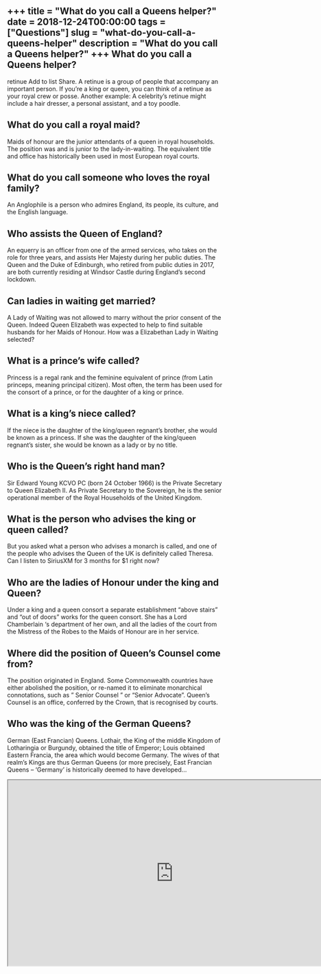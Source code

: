 +++
title = "What do you call a Queens helper?"
date = 2018-12-24T00:00:00
tags = ["Questions"]
slug = "what-do-you-call-a-queens-helper"
description = "What do you call a Queens helper?"
+++
What do you call a Queens helper?
---------------------------------

retinue Add to list Share. A retinue is a group of people that accompany an important person. If you’re a king or queen, you can think of a retinue as your royal crew or posse. Another example: A celebrity’s retinue might include a hair dresser, a personal assistant, and a toy poodle.

What do you call a royal maid?
------------------------------

Maids of honour are the junior attendants of a queen in royal households. The position was and is junior to the lady-in-waiting. The equivalent title and office has historically been used in most European royal courts.

What do you call someone who loves the royal family?
----------------------------------------------------

An Anglophile is a person who admires England, its people, its culture, and the English language.

Who assists the Queen of England?
---------------------------------

An equerry is an officer from one of the armed services, who takes on the role for three years, and assists Her Majesty during her public duties. The Queen and the Duke of Edinburgh, who retired from public duties in 2017, are both currently residing at Windsor Castle during England’s second lockdown.

Can ladies in waiting get married?
----------------------------------

A Lady of Waiting was not allowed to marry without the prior consent of the Queen. Indeed Queen Elizabeth was expected to help to find suitable husbands for her Maids of Honour. How was a Elizabethan Lady in Waiting selected?

What is a prince’s wife called?
-------------------------------

Princess is a regal rank and the feminine equivalent of prince (from Latin princeps, meaning principal citizen). Most often, the term has been used for the consort of a prince, or for the daughter of a king or prince.

What is a king’s niece called?
------------------------------

If the niece is the daughter of the king/queen regnant’s brother, she would be known as a princess. If she was the daughter of the king/queen regnant’s sister, she would be known as a lady or by no title.

Who is the Queen’s right hand man?
----------------------------------

Sir Edward Young KCVO PC (born 24 October 1966) is the Private Secretary to Queen Elizabeth II. As Private Secretary to the Sovereign, he is the senior operational member of the Royal Households of the United Kingdom.

What is the person who advises the king or queen called?
--------------------------------------------------------

But you asked what a person who advises a monarch is called, and one of the people who advises the Queen of the UK is definitely called Theresa. Can I listen to SiriusXM for 3 months for $1 right now?

Who are the ladies of Honour under the king and Queen?
------------------------------------------------------

Under a king and a queen consort a separate establishment “above stairs” and “out of doors” works for the queen consort. She has a Lord Chamberlain ‘s department of her own, and all the ladies of the court from the Mistress of the Robes to the Maids of Honour are in her service.

Where did the position of Queen’s Counsel come from?
----------------------------------------------------

The position originated in England. Some Commonwealth countries have either abolished the position, or re-named it to eliminate monarchical connotations, such as ” Senior Counsel ” or “Senior Advocate”. Queen’s Counsel is an office, conferred by the Crown, that is recognised by courts.

Who was the king of the German Queens?
--------------------------------------

German (East Francian) Queens. Lothair, the King of the middle Kingdom of Lotharingia or Burgundy, obtained the title of Emperor; Louis obtained Eastern Francia, the area which would become Germany. The wives of that realm’s Kings are thus German Queens (or more precisely, East Francian Queens – ‘Germany’ is historically deemed to have developed…

<iframe allow="accelerometer; autoplay; clipboard-write; encrypted-media; gyroscope; picture-in-picture" allowfullscreen="" class="__youtube_prefs__  epyt-is-override  no-lazyload" data-no-lazy="1" data-origheight="433" data-origwidth="770" data-skipgform_ajax_framebjll="" height="433" id="_ytid_36574" loading="lazy" src="https://www.youtube.com/embed/O9reuuH2ZiY?enablejsapi=1&autoplay=0&cc_load_policy=0&cc_lang_pref=&iv_load_policy=1&loop=0&modestbranding=0&rel=1&fs=1&playsinline=0&autohide=2&theme=dark&color=red&controls=1&" title="YouTube player" width="770"></iframe>